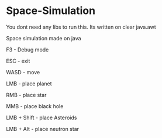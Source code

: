 # Space-Simulation

You dont need any libs to run this. Its written on clear java.awt

Space simulation made on java 

F3 - Debug mode


ESC - exit


WASD - move


LMB - place planet


RMB - place star


MMB - place black hole


LMB + Shift - place Asteroids


LMB + Alt - place neutron star
